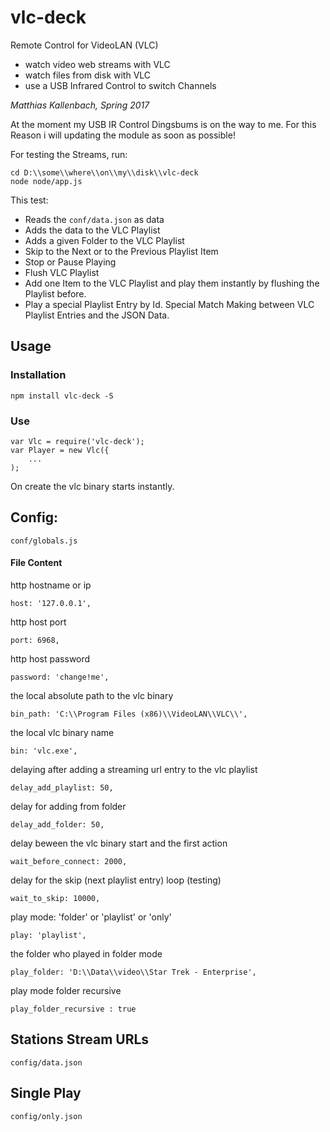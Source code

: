 # vlc-deck
Remote Control for VideoLAN (VLC)

* watch video web streams with VLC
* watch files from disk with VLC
* use a USB Infrared Control to switch Channels

*Matthias Kallenbach, Spring 2017*

At the moment my USB IR Control Dingsbums is on the way to me. For this Reason i will updating the module as soon as possible!

For testing the Streams, run:
 
    cd D:\\some\\where\\on\\my\\disk\\vlc-deck
    node node/app.js
    
This test:

* Reads the `conf/data.json` as data
* Adds the data to the VLC Playlist
* Adds a given Folder to the VLC Playlist
* Skip to the Next or to the Previous Playlist Item
* Stop or Pause Playing
* Flush VLC Playlist
* Add one Item to the VLC Playlist and play them instantly by flushing the Playlist before.
* Play a special Playlist Entry by Id. Special Match Making between VLC Playlist Entries and the JSON Data.

## Usage
### Installation
    
    npm install vlc-deck -S
    
### Use
    
    var Vlc = require('vlc-deck');
    var Player = new Vlc({
        ...
    );
        
On create the vlc binary starts instantly.

## Config:

    conf/globals.js
    
#### File Content   
http hostname or ip

    host: '127.0.0.1',

http host port

    port: 6968,

http host password

    password: 'change!me',

the local absolute path to the vlc binary

    bin_path: 'C:\\Program Files (x86)\\VideoLAN\\VLC\\',

the local vlc binary name

    bin: 'vlc.exe',

delaying after adding a streaming url entry to the vlc playlist

    delay_add_playlist: 50,

delay for adding from folder

    delay_add_folder: 50,

delay beween the vlc binary start and the first action

    wait_before_connect: 2000,

delay for the skip (next playlist entry) loop (testing)

    wait_to_skip: 10000,

play mode: 'folder' or 'playlist' or 'only'

    play: 'playlist',

the folder who played in folder mode

    play_folder: 'D:\\Data\\video\\Star Trek - Enterprise',

play mode folder recursive

    play_folder_recursive : true
    
    
## Stations Stream URLs

    config/data.json
    
## Single Play

    config/only.json

